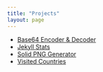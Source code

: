 ```yaml
---
title: "Projects"
layout: page
---
```


- [Base64 Encoder & Decoder](/projects/base64/)
- [Jekyll Stats](/projects/jekyll-stats/)
- [Solid PNG Generator](/projects/png-generator/)
- [Visited Countries](/projects/visited-countries/)
